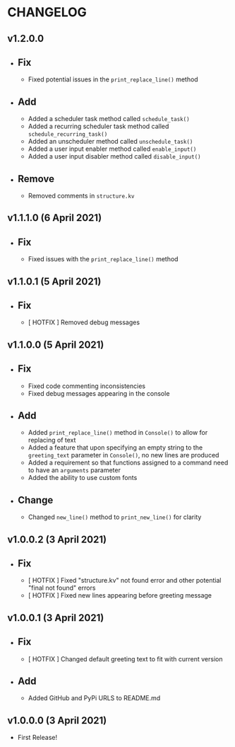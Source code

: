 CHANGELOG
=========

v1.2.0.0
--------
- Fix
  ---
    - Fixed potential issues in the `print_replace_line()` method

- Add
  ---
    - Added a scheduler task method called `schedule_task()`
    - Added a recurring scheduler task method called `schedule_recurring_task()`
    - Added an unscheduler method called `unschedule_task()`
    - Added a user input enabler method called `enable_input()`
    - Added a user input disabler method called `disable_input()`

- Remove
  ------
    - Removed comments in `structure.kv`

v1.1.1.0 (6 April 2021)
-----------------------
- Fix
  ---
    - Fixed issues with the `print_replace_line()` method

v1.1.0.1 (5 April 2021)
-----------------------
- Fix
  ---
    - [ HOTFIX ] Removed debug messages
  
v1.1.0.0 (5 April 2021)
-----------------------
- Fix
  ---
    - Fixed code commenting inconsistencies
    - Fixed debug messages appearing in the console
  
- Add
  ---
    - Added `print_replace_line()` method in `Console()` to allow for replacing of text
    - Added a feature that upon specifying an empty string to the `greeting_text` parameter in `Console()`, no new lines 
      are produced
    - Added a requirement so that functions assigned to a command need to have an `arguments` parameter
    - Added the ability to use custom fonts
  
- Change
  ------
    - Changed `new_line()` method to `print_new_line()` for clarity

v1.0.0.2 (3 April 2021)
-----------------------
- Fix
  ---
    - [ HOTFIX ] Fixed "structure.kv" not found error and other potential "final not found" errors
    - [ HOTFIX ] Fixed new lines appearing before greeting message

v1.0.0.1 (3 April 2021)
-----------------------
- Fix
  ---
    - [ HOTFIX ] Changed default greeting text to fit with current version
  
- Add
  ---
    - Added GitHub and PyPi URLS to README.md

v1.0.0.0 (3 April 2021)
-----------------------
- First Release!